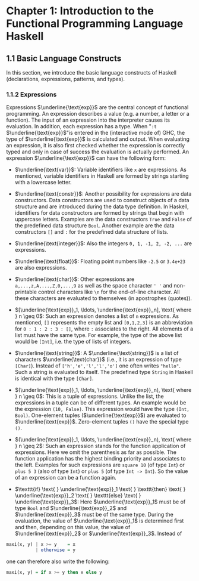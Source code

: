 # Chapter 1: Introduction to the Functional Programming Language Haskell

## 1.1 Basic Language Constructs

In this section, we introduce the basic language constructs of Haskell (declarations, expressions, patterns, and types).

### 1.1.2 Expressions

Expressions $\underline{\text{exp}}$ are the central concept of functional programming. An expression describes a value (e.g. a number, a letter or a function). The input of an expression into the interpreter causes its evaluation. In addition, each expression has a type. When "`:t` $\underline{\text{exp}}$"is entered in the (interactive mode of) GHC, the type of $\underline{\text{exp}}$ is calculated and output. When evaluating an expression, it is also first checked whether the expression is correctly typed and only in case of success the evaluation is actually performed. An expression $\underline{\text{exp}}$ can have the following form:

* $\underline{\text{var}}$: Variable identifiers like `x` are expressions. As mentioned, variable identifiers in Haskell are formed by strings starting with a lowercase letter.

* $\underline{\text{constr}}$: Another possibility for expressions are data constructors. Data constructors are used to construct objects of a data structure and are introduced during the data type definition. In Haskell, identifiers for data constructors are formed by strings that begin with uppercase letters. Examples are the data constructors `True` and `False` of the predefined data structure `Bool`. Another example are the data constructors `[]` and `:` for the predefined data structure of lists.

* $\underline{\text{integer}}$: Also the integers `0, 1, -1, 2, -2, ...` are expressions.

* $\underline{\text{float}}$: Floating point numbers like `-2.5` or `3.4e+23` are also expressions.

* $\underline{\text{char}}$: Other expressions are `a,...,z,A,...,Z,0,...,9` as well as the space character `' '` and non-printable control characters like `\n` for the end-of-line character. All these characters are evaluated to themselves (in apostrophes (quotes)).

* $[\underline{\text{exp}}_1, \ldots, \underline{\text{exp}}_n], \text{ where } n \geq 0$: Such an expression denotes a list of `n` expressions. As mentioned, `[]` represents the empty list and `[0,1,2,3]` is an abbreviation for `0 : 1 : 2 : 3 : []`, where `:` associates to the right. All elements of a list must have the same type. For example, the type of the above list would be `[Int]`, i.e. the type of lists of integers.

* $\underline{\text{string}}$: A $\underline{\text{string}}$ is a list of characters $\underline{\text{char}}$ (i.e., it is an expression of type `[Char]`). Instead of `['h','e','l','l','o']` one often writes `"hello"`. Such a string is evaluated to itself. The predefined type `String` in Haskell is identical with the type `[Char]`.

* $(\underline{\text{exp}}_1, \ldots, \underline{\text{exp}}_n), \text{ where } n \geq 0$: This is a tuple of expressions. Unlike the list, the expressions in a tuple can be of different types. An example would be the expression `(10, False)`. This expression would have the type `(Int, Bool)`. One-element tuples ($\underline{\text{exp}}$) are evaluated to $\underline{\text{exp}}$. Zero-element tuples `()` have the special type `()`.

* $(\underline{\text{exp}}_1, \ldots, \underline{\text{exp}}_n), \text{ where } n \geq 2$: Such an expression stands for the function application of expressions. Here we omit the parenthesis as far as possible. The function application has the highest binding priority and associates to the left. Examples for such expressions are `square 10` (of type `Int`) or `plus 5 3` (also of type `Int`) or `plus 5` (of type `Int -> Int`). So the value of an expression can be a function again.

* $\texttt{if} \text{ } \underline{\text{exp}}_1 \text{ } \texttt{then} \text{ } \underline{\text{exp}}_2 \text{ } \texttt{else} \text{ } \underline{\text{exp}}_3$: Here $\underline{\text{exp}}_1$ must be of type `Bool` and $\underline{\text{exp}}_2$ and $\underline{\text{exp}}_3$ must be of the same type. During the evaluation, the value of $\underline{\text{exp}}_1$ is determined first and then, depending on this value, the value of $\underline{\text{exp}}_2$ or $\underline{\text{exp}}_3$. Instead of

```haskell
maxi(x, y) | x >= y    = x
           | otherwise = y
```

one can therefore also write the following:

```haskell
maxi(x, y) = if x >= y then x else y
```
